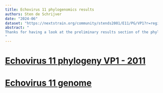 ```yaml
---
title: Echovirus 11 phylogenomics results
authors: Sten de Schrijver
date: "2024-06"
dataset: "https://nextstrain.org/community/stends2001/E11/PG/VP1?r=region"
abstract: "
Thanks for having a look at the preliminary results section of the phylogenomics study I have performed on Echvirus 11!
"
---
```


# [Echovirus 11 phylogeny VP1 - 2011](https://nextstrain.org/community/stends2001/E11/PG/VP1?dmax=2011-12-31&r=region)

# [Echovirus 11 genome](https://github.com/stends2001/E11/blob/main/Genome%20organization.png)
